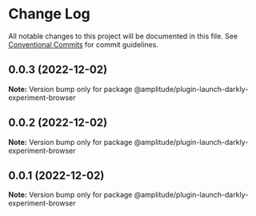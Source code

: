 # Change Log

All notable changes to this project will be documented in this file.
See [Conventional Commits](https://conventionalcommits.org) for commit guidelines.

## 0.0.3 (2022-12-02)

**Note:** Version bump only for package @amplitude/plugin-launch-darkly-experiment-browser





## 0.0.2 (2022-12-02)

**Note:** Version bump only for package @amplitude/plugin-launch-darkly-experiment-browser





## 0.0.1 (2022-12-02)

**Note:** Version bump only for package @amplitude/plugin-launch-darkly-experiment-browser
